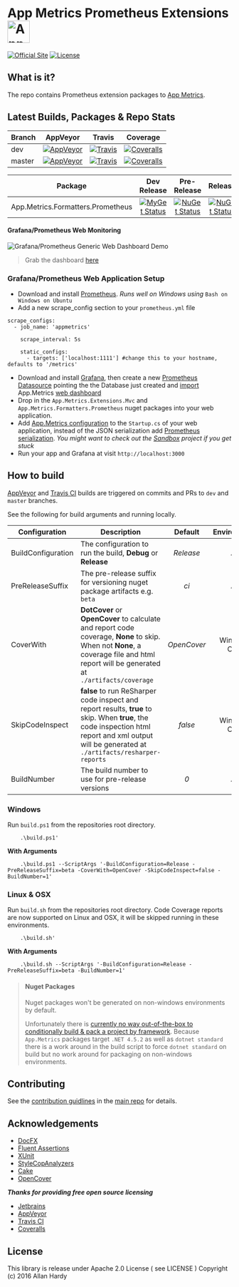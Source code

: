 # App Metrics Prometheus Extensions <img src="http://app-metrics.io/logo.png" alt="App Metrics" width="50px"/> 
[![Official Site](https://img.shields.io/badge/site-appmetrics-blue.svg?style=flat-square)](http://app-metrics.io/reporting/prometheus.html) [![License](https://img.shields.io/badge/License-Apache%202.0-blue.svg?style=flat-square)](https://opensource.org/licenses/Apache-2.0)

## What is it?

The repo contains Prometheus extension packages to [App Metrics](https://github.com/alhardy/AppMetrics).

## Latest Builds, Packages & Repo Stats

|Branch|AppVeyor|Travis|Coverage|
|------|:--------:|:--------:|:--------:|
|dev|[![AppVeyor](https://img.shields.io/appveyor/ci/alhardy/appmetrics-extensions-prometheus/dev.svg?style=flat-square&label=appveyor%20build)](https://ci.appveyor.com/project/alhardy/appmetrics-extensions-prometheus/branch/dev)|[![Travis](https://img.shields.io/travis/alhardy/AppMetrics.Extensions.Prometheus/dev.svg?style=flat-square&label=travis%20build)](https://travis-ci.org/alhardy/AppMetrics.Extensions.Prometheus)|[![Coveralls](https://img.shields.io/coveralls/alhardy/AppMetrics.Extensions.Prometheus/dev.svg?style=flat-square)](https://coveralls.io/github/alhardy/AppMetrics.Extensions.Prometheus?branch=dev)
|master|[![AppVeyor](https://img.shields.io/appveyor/ci/alhardy/appmetrics-extensions-prometheus/master.svg?style=flat-square&label=appveyor%20build)](https://ci.appveyor.com/project/alhardy/appmetrics-extensions-prometheus/branch/master)| [![Travis](https://img.shields.io/travis/alhardy/AppMetrics.Extensions.Prometheus/master.svg?style=flat-square&label=travis%20build)](https://travis-ci.org/alhardy/AppMetrics.Extensions.Prometheus)| [![Coveralls](https://img.shields.io/coveralls/alhardy/AppMetrics.Extensions.Prometheus/master.svg?style=flat-square)](https://coveralls.io/github/alhardy/AppMetrics.Extensions.Prometheus?branch=master)|

|Package|Dev Release|Pre-Release|Release|
|------|:--------:|:--------:|:--------:|
|App.Metrics.Formatters.Prometheus|[![MyGet Status](https://img.shields.io/myget/alhardy/v/App.Metrics.Formatters.Prometheus.svg?style=flat-square)](https://www.myget.org/feed/alhardy/package/nuget/App.Metrics.Formatters.Prometheus)|[![NuGet Status](https://img.shields.io/nuget/vpre/App.Metrics.Formatters.Prometheus.svg?style=flat-square)](https://www.nuget.org/packages/App.Metrics.Formatters.Prometheus/)|[![NuGet Status](https://img.shields.io/nuget/v/App.Metrics.Formatters.Prometheus.svg?style=flat-square)](https://www.nuget.org/packages/App.Metrics.Formatters.Prometheus/)

#### Grafana/Prometheus Web Monitoring

![Grafana/Prometheus Generic Web Dashboard Demo](https://github.com/alhardy/AppMetrics.DocFx/blob/master/images/generic_grafana_dashboard_demo.gif)

> Grab the dashboard [here](https://grafana.com/dashboards/2204)

### Grafana/Prometheus Web Application Setup

- Download and install [Prometheus](https://prometheus.io/docs/introduction/getting_started/). *Runs well on Windows using* `Bash on Windows on Ubuntu`
- Add a new scrape_config section to your `prometheus.yml` file

```
scrape_configs: 
  - job_name: 'appmetrics'
    
    scrape_interval: 5s   

    static_configs:
      - targets: ['localhost:1111'] #change this to your hostname, defaults to '/metrics'
```

- Download and install [Grafana](https://grafana.com/grafana/download), then create a new [Prometheus Datasource](http://docs.grafana.org/features/datasources/prometheus/) pointing the the Database just created and [import](http://docs.grafana.org/reference/export_import/#importing-a-dashboard) App.Metrics [web dashboard](https://grafana.com/dashboards/2204)
- Drop in the `App.Metrics.Extensions.Mvc` and `App.Metrics.Formatters.Prometheus` nuget packages into your web application. 
- Add [App.Metrics configuration](https://alhardy.github.io/app-metrics-docs/getting-started/fundamentals/middleware-configuration.html) to the `Startup.cs` of your web application, instead of the JSON serialization add [Prometheus serialization](http://app-metrics.io/web-application-monitoring/formatters/prometheus-formatter.html). *You might want to check out the [Sandbox](https://github.com/alhardy/AppMetrics.Extensions.Prometheus/tree/dev/sandbox/App.Metrics.Prometheus.Sandbox) project if you get stuck*
- Run your app and Grafana at visit `http://localhost:3000`

## How to build

[AppVeyor](https://ci.appveyor.com/project/alhardy/appmetrics-extensions-prometheus/branch/master) and [Travis CI](https://travis-ci.org/alhardy/AppMetrics.Extensions.Prometheus) builds are triggered on commits and PRs to `dev` and `master` branches.

See the following for build arguments and running locally.

|Configuration|Description|Default|Environment|Required|
|------|--------|:--------:|:--------:|:--------:|
|BuildConfiguration|The configuration to run the build, **Debug** or **Release** |*Release*|All|Optional|
|PreReleaseSuffix|The pre-release suffix for versioning nuget package artifacts e.g. `beta`|*ci*|All|Optional|
|CoverWith|**DotCover** or **OpenCover** to calculate and report code coverage, **None** to skip. When not **None**, a coverage file and html report will be generated at `./artifacts/coverage`|*OpenCover*|Windows Only|Optional|
|SkipCodeInspect|**false** to run ReSharper code inspect and report results, **true** to skip. When **true**, the code inspection html report and xml output will be generated at `./artifacts/resharper-reports`|*false*|Windows Only|Optional|
|BuildNumber|The build number to use for pre-release versions|*0*|All|Optional|


### Windows

Run `build.ps1` from the repositories root directory.

```
	.\build.ps1'
```

**With Arguments**

```
	.\build.ps1 --ScriptArgs '-BuildConfiguration=Release -PreReleaseSuffix=beta -CoverWith=OpenCover -SkipCodeInspect=false -BuildNumber=1'
```

### Linux & OSX

Run `build.sh` from the repositories root directory. Code Coverage reports are now supported on Linux and OSX, it will be skipped running in these environments.

```
	.\build.sh'
```

**With Arguments**

```
	.\build.sh --ScriptArgs '-BuildConfiguration=Release -PreReleaseSuffix=beta -BuildNumber=1'
```

> #### Nuget Packages
> Nuget packages won't be generated on non-windows environments by default.
> 
> Unfortunately there is [currently no way out-of-the-box to conditionally build & pack a project by framework](https://github.com/dotnet/roslyn-project-system/issues/1586#issuecomment-280978851). Because `App.Metrics` packages target `.NET 4.5.2` as well as `dotnet standard` there is a work around in the build script to force `dotnet standard` on build but no work around for packaging on non-windows environments. 

## Contributing

See the [contribution guidlines](https://github.com/alhardy/AppMetrics/blob/master/CONTRIBUTING.md) in the [main repo](https://github.com/alhardy/AppMetrics) for details.

## Acknowledgements

* [DocFX](https://dotnet.github.io/docfx/)
* [Fluent Assertions](http://www.fluentassertions.com/)
* [XUnit](https://xunit.github.io/)
* [StyleCopAnalyzers](https://github.com/DotNetAnalyzers/StyleCopAnalyzers)
* [Cake](https://github.com/cake-build/cake)
* [OpenCover](https://github.com/OpenCover/opencover)

***Thanks for providing free open source licensing***

* [Jetbrains](https://www.jetbrains.com/dotnet/) 
* [AppVeyor](https://www.appveyor.com/)
* [Travis CI](https://travis-ci.org/)
* [Coveralls](https://coveralls.io/)

## License

This library is release under Apache 2.0 License ( see LICENSE ) Copyright (c) 2016 Allan Hardy
